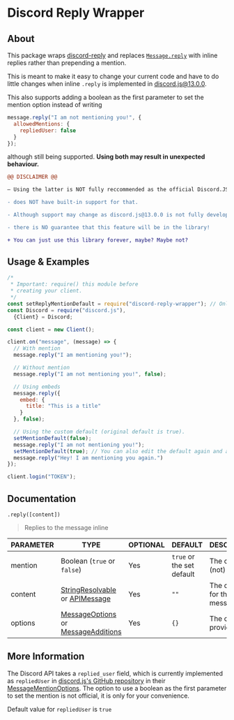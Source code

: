 # Discord Reply Wrapper

## About
This package wraps [discord-reply](https://npmjs.com/package/discord-reply) and replaces [`Message.reply`](https://discord.js.org/#/docs/main/stable/class/Message?scrollTo=reply) with inline replies rather than prepending a mention.

This is meant to make it easy to change your current code and have to do little changes when inline `.reply` is implemented in discord.js@13.0.0.

This also supports adding a boolean as the first parameter to set the mention option instead of writing
```js
message.reply("I am not mentioning you!", {
  allowedMentions: {
    repliedUser: false
  }
});
```
although still being supported.
**Using both may result in unexpected behaviour.**

```diff
@@ DISCLAIMER @@

– Using the latter is NOT fully reccommended as the official Discord.JS library

- does NOT have built-in support for that.

- Although support may change as discord.js@13.0.0 is not fully developed, 

- there is NO guarantee that this feature will be in the library! 

+ You can just use this library forever, maybe? Maybe not?
```


## Usage & Examples
```js
/*
 * Important: require() this module before
 * creating your client.
 */
const setReplyMentionDefault = require("discord-reply-wrapper"); // Only save this if you want to change the default.
const Discord = require("discord.js"),
  {Client} = Discord;

const client = new Client();

client.on("message", (message) => {
  // With mention
  message.reply("I am mentioning you!");

  // Without mention
  message.reply("I am not mentioning you!", false);

  // Using embeds
  message.reply({
    embed: {
      title: "This is a title"
    }
  }, false);

  // Using the custom default (original default is true).
  setMentionDefault(false);
  message.reply("I am not mentioning you!");
  setMentionDefault(true); // You can also edit the default again and again...
  message.reply("Hey! I am mentioning you again.")
});

client.login("TOKEN");
```

## Documentation

`.reply([content])`
> Replies to the message inline

| PARAMETER | TYPE | OPTIONAL | DEFAULT | DESCRIPTION |
|---|---|---|---|---|
| mention | Boolean (`true` or `false`) | Yes | `true` or<br>the set default | The option to (not) mention |
| content | [StringResolvable](https://discord.js.org/#/docs/main/stable/typedef/StringResolvable) or [APIMessage](https://discord.js.org/#/docs/main/stable/class/APIMessage) | Yes | `""` | The content for the message |
| options | [MessageOptions](https://discord.js.org/#/docs/main/stable/typedef/MessageOptions) or [MessageAdditions](https://discord.js.org/#/docs/main/stable/typedef/MessageAdditions) | Yes | `{}` | The options to provide |

## More Information
The Discord API takes a `replied_user` field, which is currently implemented as `repliedUser` in [discord.js's GitHub repository](https://github.com/discordjs/discord.js/blob/master/src/structures/APIMessage.js#L173) in their [MessageMentionOptions](https://discord.js.org/#/docs/main/stable/typedef/MessageMentionOptions).
The option to use a boolean as the first parameter to set the mention is not official, it is only for your convenience.

Default value for `repliedUser` is `true`
